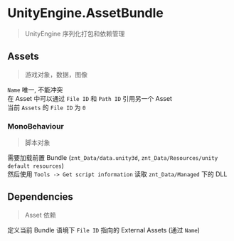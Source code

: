 # UnityEngine.AssetBundle

> UnityEngine 序列化打包和依赖管理

## Assets

> 游戏对象，数据，图像

`Name` 唯一, 不能冲突  
在 Asset 中可以通过 `File ID` 和 `Path ID` 引用另一个 Asset  
当前 `Assets` 的 `File ID` 为 `0`

### MonoBehaviour

> 脚本对象

需要加载前置 Bundle (`znt_Data/data.unity3d`, `znt_Data/Resources/unity default resources`)  
然后使用 `Tools -> Get script information` 读取 `znt_Data/Managed` 下的 DLL

## Dependencies

> Asset 依赖

定义当前 Bundle 语境下 `File ID` 指向的 External Assets (通过 `Name`)